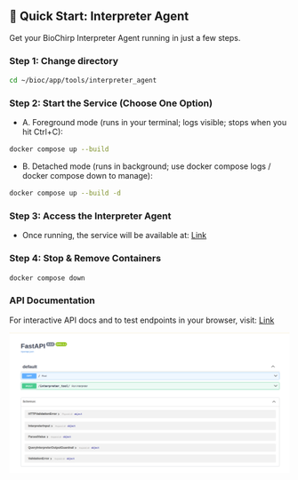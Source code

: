 

## 🚀 Quick Start: Interpreter Agent

Get your BioChirp Interpreter Agent running in just a few steps.

### Step 1: Change directory

```bash
cd ~/bioc/app/tools/interpreter_agent
```

### Step 2: Start the Service (Choose One Option)

* A. Foreground mode (runs in your terminal; logs visible; stops when you hit Ctrl+C):

```bash
docker compose up --build
```

* B. Detached mode (runs in background; use docker compose logs / docker compose down to manage):

```bash
docker compose up --build -d
```

### Step 3: Access the Interpreter Agent

* Once running, the service will be available at: [Link](http://192.168.22.20:8016)


### Step 4: Stop & Remove Containers

```bash
docker compose down
```

### API Documentation

For interactive API docs and to test endpoints in your browser, visit: [Link](http://192.168.22.20:8016/docs)

![alt text](image.png)